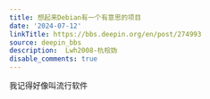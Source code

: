 ```yaml
---
title: 想起来Debian有一个有意思的项目
date: '2024-07-12'
linkTitle: https://bbs.deepin.org/en/post/274993
source: deepin_bbs
description:  Lwh2008-朹桧妫 
disable_comments: true
---
```

我记得好像叫流行软件
